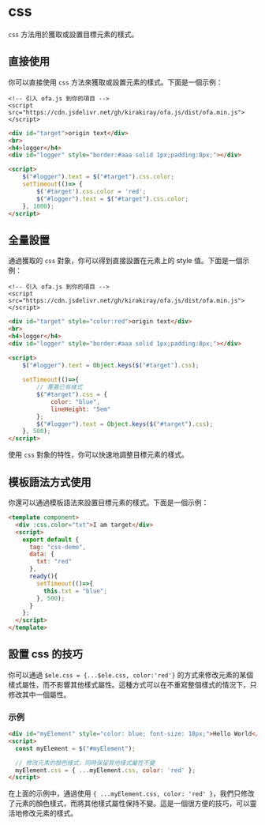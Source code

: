 # css

`css` 方法用於獲取或設置目標元素的樣式。

## 直接使用

你可以直接使用 `css` 方法來獲取或設置元素的樣式。下面是一個示例：

<html-viewer>

```
<!-- 引入 ofa.js 到你的項目 -->
<script src="https://cdn.jsdelivr.net/gh/kirakiray/ofa.js/dist/ofa.min.js"></script>
```

```html
<div id="target">origin text</div>
<br>
<h4>logger</h4>
<div id="logger" style="border:#aaa solid 1px;padding:8px;"></div>

<script>
    $("#logger").text = $("#target").css.color;
    setTimeout(()=> {
        $('#target').css.color = 'red';
        $("#logger").text = $("#target").css.color;
    }, 1000);
</script>
```

</html-viewer>

## 全量設置

通過獲取的 `css` 對象，你可以得到直接設置在元素上的 style 值。下面是一個示例：

<html-viewer>

```
<!-- 引入 ofa.js 到你的項目 -->
<script src="https://cdn.jsdelivr.net/gh/kirakiray/ofa.js/dist/ofa.min.js"></script>
```

```html
<div id="target" style="color:red">origin text</div>
<br>
<h4>logger</h4>
<div id="logger" style="border:#aaa solid 1px;padding:8px;"></div>

<script>
    $("#logger").text = Object.keys($("#target").css);
   
    setTimeout(()=>{
        // 覆蓋已有樣式
        $("#target").css = {
            color: "blue",
            lineHeight: "5em"
        };
        $("#logger").text = Object.keys($("#target").css);
    }, 500);
</script>
```

</html-viewer>

使用 `css` 對象的特性，你可以快速地調整目標元素的樣式。

## 模板語法方式使用

你還可以通過模板語法來設置目標元素的樣式。下面是一個示例：

<comp-viewer comp-name="css-demo">

```html
<template component>
  <div :css.color="txt">I am target</div>
  <script>
    export default {
      tag: "css-demo",
      data: {
        txt: "red"
      },
      ready(){
        setTimeout(()=>{
          this.txt = "blue";
        }, 500);
      }
    };
  </script>
</template>
```

</comp-viewer>

## 設置 css 的技巧

你可以通過 `$ele.css = {...$ele.css, color:'red'}` 的方式來修改元素的某個樣式屬性，而不影響其他樣式屬性。這種方式可以在不重寫整個樣式的情況下，只修改其中一個屬性。

### 示例

```html
<div id="myElement" style="color: blue; font-size: 18px;">Hello World</div>
<script>
  const myElement = $("#myElement");

  // 修改元素的顏色樣式，同時保留其他樣式屬性不變
  myElement.css = { ...myElement.css, color: 'red' };
</script>
```

在上面的示例中，通過使用 `{ ...myElement.css, color: 'red' }`，我們只修改了元素的顏色樣式，而將其他樣式屬性保持不變。這是一個很方便的技巧，可以靈活地修改元素的樣式。